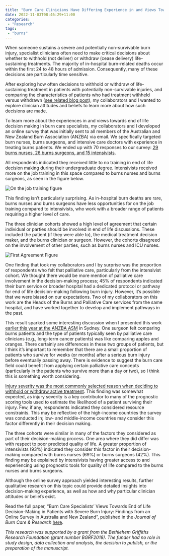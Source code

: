 ```yaml
---
title: "Burn Care Clinicians Have Differing Experience in and Views Towards End of Life Care"
date: 2022-11-03T08:46:29+11:00
categories:
 - "Research"
tags:
 - "burns" 
---
```


<!--more-->

When someone sustains a severe and potentially non-survivable burn injury, specialist clinicians often need to make critical decisions about whether to withhold (not deliver) or withdraw (cease delivery) life-sustaining treatments. The majority of in-hospital burn-related deaths occur within the first 24 to 48 hours of admission. Consequently, many of these decisions are particularly time sensitive. 

After exploring how often decisions to withhold or withdraw of life-sustaining treatment in patients with potentially non-survivable injuries, and comparing the characteristics of patients who had treatment withheld versus withdrawn ([see related blog post](https://www.lincolntracy.com/posts/how-many-patients-suffer-nonsurvivable-burns/)), my collaborators and I wanted to explore clinician attitudes and beliefs to learn more about how such decisions are made. 

To learn more about the experiences in and views towards end of life decision making in burn care specialists, my collaborators and I developed an online survey that was initially sent to all members of the Australian and New Zealand Burn Association (ANZBA) via email. We specifically targeted burn nurses, burns surgeons, and intensive care doctors with experience in treating burns patients. We ended up with 70 responses to our survey: [29 burns nurses, 26 burns surgeons, and 15 intensivists](https://academic.oup.com/view-large/363498957). 

All respondents indicated they received little to no training in end of life decision making during their undergraduate degree. Intensivists received more on the job training in this space compared to burns nurses and burns surgeons, as seen in the figure below.

![On the job training figure](/img/content/posts/burn-clinicians-differing-views-eol-care/Twitter_Graph1.png)

This finding isn’t particularly surprising. As in-hospital burn deaths are rare, burns nurses and burns surgeons have less opportunities for on the job training compared to intensivists, who work with a broader range of patients requiring a higher level of care.

The three clinician cohorts showed a high level of agreement that certain individual or parties should be involved in end of life discussions. These included the patient (if they were able to), the medical treatment decision maker, and the burns clinician or surgeon. However, the cohorts disagreed on the involvement of other parties, such as burns nurses and ICU nurses.

![First Agreement Figure](/img/content/posts/burn-clinicians-differing-views-eol-care/Twitter_Graph2.png)

One finding that took my collaborators and I by surprise was the proportion of respondents who felt that palliative care, particularly from the intensivist cohort. We thought there would be more mention of palliative care involvement in the decision-making process; 45% of respondents indicated their burn service or broader hospital had a dedicated protocol or pathway for end of life decision-making following burn injury. However, it’s possible that we were biased on our expectations. Two of my collaborators on this work are the Heads of the Burns and Palliative Care services from the same hospital, and have worked together to develop and implement pathways in the past.

This result sparked some interesting discussion when I presented this work [earlier this year at the ANZBA ASM](https://anzbaasm.com/2022-program) in Sydney. One surgeon felt comparing burns patients and the type of patients typically seen by palliative care clinicians (e.g., long-term cancer patients) was like comparing apples and oranges. There certainly are differences in these two groups of patients, but I think it’s important to remember that there are a small proportion of patients who survive for weeks (or months) after a serious burn injury before eventually passing away. There is evidence to suggest the burn care field could benefit from applying certain palliative care concepts (particularly in the patients who survive more than a day or two), so I think this is something worth considering. 

[Injury severity was the most commonly selected reason when deciding to withhold or withdraw active treatment](https://academic.oup.com/view-large/378364017). This finding was somewhat expected, as injury severity is a key contributor to many of the prognostic scoring tools used to estimate the likelihood of a patient surviving their injury. Few, if any, respondents indicated they considered resource constraints. This may be reflective of the high-income countries the survey was conducted in; low- and middle-income countries may consider this factor differently in their decision making.

The three cohorts were similar in many of the factors they considered as part of their decision-making process. One area where they did differ was with respect to poor predicted quality of life. A greater proportion of intensivists (93%) indicated they consider this factor in their decision-making compared with burns nurses (69%) or burns surgeons (42%). This finding may be explained by intensivists having greater access to and experiencing using prognostic tools for quality of life compared to the burns nurses and burns surgeons. 

Although the online survey approach yielded interesting results, further qualitative research on this topic could provide detailed insights into decision-making experience, as well as how and why particular clinician attitudes or beliefs exist.

Read the full paper, “Burn Care Specialists’ Views Towards End of Life Decision-Making in Patients with Severe Burn Injury: Findings from an Online Survey in Australia and New Zealand”, published in the *Journal of Burn Care & Research* [here](https://academic.oup.com/jbcr/article/43/6/1322/6543950).

*This research was supported by a grant from the Bethlehem Griffiths Research Foundation (grant number BGRF2018). The funder had no role in study design, data collection and analysis, the decision to publish, or the preparation of the manuscript.* 
